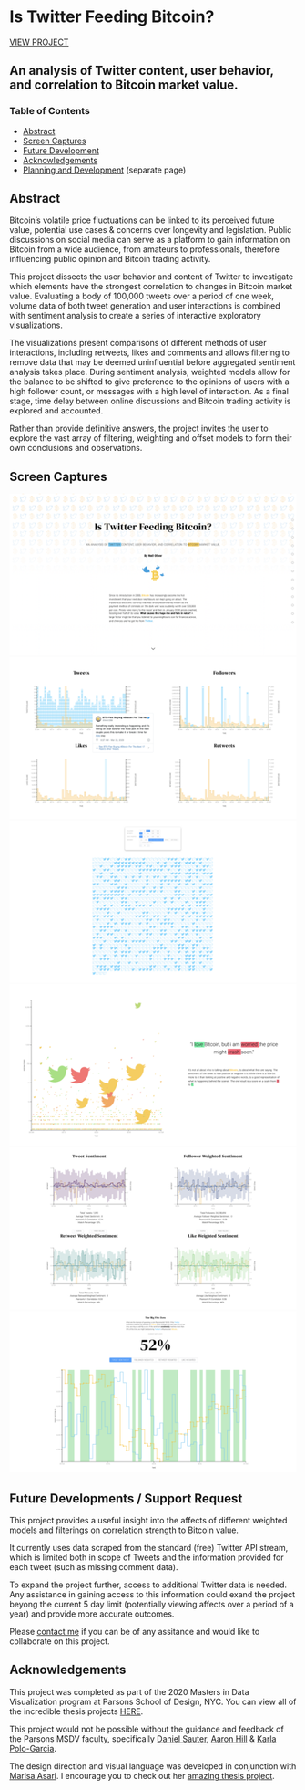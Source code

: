 # Is Twitter Feeding Bitcoin? 
[VIEW PROJECT](http://neiloliver.co/influence)
## An analysis of Twitter content, user behavior, and correlation to Bitcoin market value.
  
### Table of Contents
- [Abstract](#abstract)
- [Screen Captures](#screen-captures)
- [Future Development](#future-developments--support-request)
- [Acknowledgements](#acknowledgements)
- [Planning and Development](./planning) (separate page)

## Abstract
Bitcoin’s volatile price fluctuations can be linked to its perceived future value, potential use cases & concerns over longevity and legislation. Public discussions on social media can serve as a platform to gain information on Bitcoin from a wide audience, from amateurs to professionals, therefore influencing public opinion and Bitcoin trading activity. 
  
This project dissects the user behavior and content of Twitter to investigate which elements have the strongest correlation to changes in Bitcoin market value. Evaluating a body of 100,000 tweets over a period of one week, volume data of both tweet generation and user interactions is combined with sentiment analysis to create a series of interactive exploratory visualizations. 
  
The visualizations present comparisons of different methods of user interactions, including retweets, likes and comments and allows filtering to remove data that may be deemed uninfluential before aggregated sentiment analysis takes place. During sentiment analysis, weighted models allow for the balance to be shifted to give preference to the opinions of users with a high follower count, or messages with a high level of interaction. As a final stage, time delay between online discussions and Bitcoin trading activity is explored and accounted. 
  
Rather than provide definitive answers, the project invites the user to explore the vast array of filtering, weighting and offset models to form their own conclusions and observations.  
  
## Screen Captures
![](./preview.png)
![](./1.png)
![](./2.png)
![](./3.png)
![](./4.png)
![](./5.png)

## Future Developments / Support Request
This project provides a useful insight into the affects of different weighted models and filterings on correlation strength to Bitcoin value. 
  
It currently uses data scraped from the standard (free) Twitter API stream, which is limited both in scope of Tweets and the information provided for each tweet (such as missing comment data).

To expand the project further, access to additional Twitter data is needed. Any assistance in gaining access to this information could exand the project beyong the current 5 day limit (potentially viewing affects over a period of a year) and provide more accurate outcomes.

Please [contact me](mailto:neiloliverphoto@gmail.com) if you can be of any assitance and would like to collaborate on this project. 

## Acknowledgements
This project was completed as part of the 2020 Masters in Data Visualization program at Parsons School of Design, NYC. You can view all of the incredible thesis projects [HERE](https://parsons.nyc/thesis-2020/).  

This project would not be possible without the guidance and feedback of the Parsons MSDV faculty, specifically [Daniel Sauter](https://github.com/danielsauter), [Aaron Hill](https://github.com/aaronxhill) & [Karla Polo-Garcia](https://github.com/KayPolo).
  
The design direction and visual language was developed in conjunction with [Marisa Asari](https://github.com/marisaruizasari). I encourage you to check out her [amazing thesis project](https://weaponsofmassinjustice.netlify.app).

